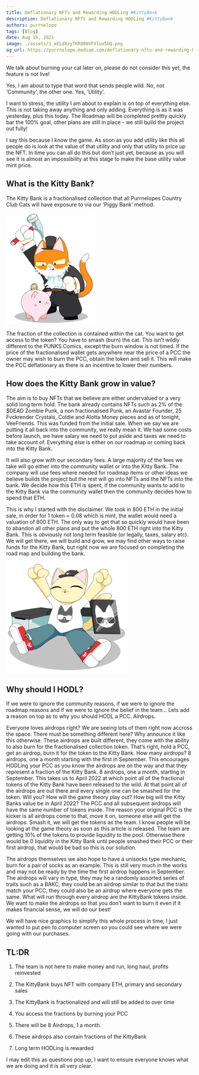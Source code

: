 ```yaml
---
title: Deflationary NFTs and Rewarding HODLing #KittyBank
description: Deflationary NFTs and Rewarding HODLing #KittyBank
authors: purrnelope
tags: [Blog]
date: Aug 15, 2021
image: ./assets/1_eELdXzyfKRQ08VFXluo5bQ.png
og_url: https://purrnelope.medium.com/deflationary-nfts-and-rewarding-hodling-kittybank-bd92563dc4e3
---
```


We talk about burning your cat later on, please do not consider this yet, the feature is not live!

Yes, I am about to type that word that sends people wild. No, not ‘Community’, the other one. Yes, ‘Utility’.

<!--truncate-->

I want to stress, the utility I am about to explain is on top of everything else. This is not taking away anything and only adding. Everything is as it was yesterday, plus this today. The Roadmap will be completed prettty quickly bar the 100% goal, other plans are still in place - we still build the project out fully!

I say this because I know the game. As soon as you add utility like this all people do is look at the value of that utility and only that utility to price up the NFT. In time you can all do this but don’t just yet, because as you will see it is almost an impossibility at this stage to make the base utility value mint price.

## What is the Kitty Bank?

The Kitty Bank is a fractionalised collection that all Purrnelopes Country Club Cats will have exposure to via our ‘Piggy Bank’ method.

![](./assets/1_eELdXzyfKRQ08VFXluo5bQ.png)

The fraction of the collection is contained within the cat. You want to get access to the token? You have to smash (burn) the cat. This isn’t wildly different to the PUNKS Comics, except the burn window is not timed. If the price of the fractionalised wallet gets anywhere near the price of a PCC the owner may wish to burn the PCC, obtain the token and sell it. This will make the PCC deflationary as there is an incentive to lower their numbers.

## How does the Kitty Bank grow in value?

The aim is to buy NFTs that we believe are either undervalued or a very solid long term hold. The bank already contains NFTs such as 2% of the $DEAD Zombie Punk, a non fractionalised Punk, an Avastar Founder, 25 Fvckrender Crystals, Coldie and Alotta Money pieces and as of tonight, VeeFriends. This was funded from the initial sale. When we say we are putting it all back into the community, we really mean it. We had some costs before launch, we have salary we need to put aside and taxes we need to take account of. Everything else is either on our roadmap or coming back into the Kitty Bank.

It will also grow with our secondary fees. A large majority of the fees we take will go either into the community wallet or into the Kitty Bank. The company will use fees where needed for roadmap items or other ideas we believe builds the project but the rest will go into NFTs and the NFTs into the bank. We decide how this ETH is spent, if the community wants to add to the Kitty Bank via the community wallet then the community decides how to spend that ETH.

This is why I started with the disclaimer. We took in 800 ETH in the initial sale, in order for 1 token = 0.08 which is mint, the wallet would need a valuation of 800 ETH. The only way to get that so quickly would have been to abandon all other plans and put the whole 800 ETH right into the Kitty Bank. This is obviously not long term feasible (or legally, taxes, salary etc). We will get there, we will build and grow, we may find other ways to raise funds for the Kitty Bank, but right now we are focused on completing the road map and building the bank.

![](./assets/1_YFT5yc8tSv7jspLkuXb2HA-1.png)

## Why should I HODL?

If we were to ignore the community reasons, if we were to ignore the roadmap reasons and if we were to ignore the belief in the team… Lets add a reason on top as to why you should HODL a PCC. Airdrops.

Everyone loves airdrops right? We are seeing lots of them right now accross the space. There must be something different here? Why announce it like this otherwise. These airdrops are built different, they come with the ability to also burn for the fractionalised collection token. That’s right, hold a PCC, get an airdrop, burn it for the token to the Kitty Bank. How many airdrops? 8 airdrops, one a month starting with the first in September. This encourages HODLing your PCC as you know the airdrops are on the way and that they represent a fraction of the Kitty Bank. 8 airdrops, one a month, starting in September. This takes us to April 2022 at which point all of the fractional tokens of the Kitty Bank have been released to the wild. At that point all of the airdrops are out there and every single one can be smashed for the token. Will you? How will the game theory play out? How big will the Kitty Banks value be in April 2022? The PCC and all subsequent airdrops will have the same number of tokens inside. The reason your original PCC is the kicker is all airdrops come to that, move it on, someone else will get the airdrops. Smash it, we will get the tokens as the team. I know people will be looking at the game theory as soon as this article is released. The team are getting 10% of the tokens to provide liquidity to the pool. Otherwise there would be 0 liquidity in the Kitty Bank until people smashed their PCC or their first airdrop, that would be bad so this is our solution.

The airdrops themselves we also hope to have a unisocks type mechanic, burn for a pair of socks as an example. This is still very much in the works and may not be ready by the time the first airdrop happens in September. The airdrops will vary in type, they may he a randomly assorted series of traits such as a BAKC, they could be an airdrop similar to that but the traits match your PCC, they could also be an airdrop where everyone gets the same. What will run through every airdrop are the KittyBank tokens inside. We want to make the airdrops so that you don’t want to burn it even if it makes financial sense, we will do our best!

We will have nice graphics to simplify this whole process in time, I just wanted to put pen to computer screen so you could see where we were going with our purchases.

## TL:DR  

1. The team is not here to make money and run, long haul, profits reinvested  

1. The KittyBank buys NFT with company ETH, primary and secondary sales

1. The KittyBank is fractionalized and will still be added to over time

1. You access the fractions by burning your PCC  

1. There will be 8 Airdrops, 1 a month.  

1. These airdrops also contain fractions of the KittyBank  

1. Long term HODLing is rewarded

I may edit this as questions pop up, I want to ensure everyone knows what we are doing and it is all very clear.
